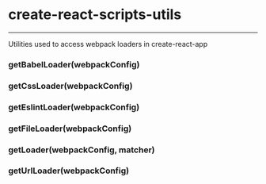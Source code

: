 # create-react-scripts-utils
-----------------------
Utilities used to access webpack loaders in create-react-app

### getBabelLoader(webpackConfig)
### getCssLoader(webpackConfig)
### getEslintLoader(webpackConfig)
### getFileLoader(webpackConfig)
### getLoader(webpackConfig, matcher)
### getUrlLoader(webpackConfig)
